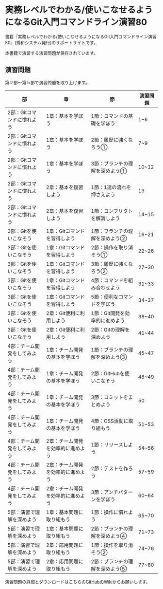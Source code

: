 # 実務レベルでわかる/使いこなせるようになるGit入門コマンドライン演習80

書籍『実務レベルでわかる/使いこなせるようになるGit入門コマンドライン演習80』(秀和システム発行)のサポートサイトです。

本書籍で演習する演習問題が保存されています。

## 演習問題

第２部〜第５部で演習問題を取り上げます。

|部|章|節|演習問題|
| --- | --- | --- | --- |
|2部：Gitコマンドに慣れよう|1章：基本を学ぼう|1節：コマンドの基礎を学ぼう|1~6|
|2部：Gitコマンドに慣れよう|1章：基本を学ぼう|2節：履歴に強くなろう①|7~9|
|2部：Gitコマンドに慣れよう|1章：基本を学ぼう|3節：ブランチの理解を深めよう①|10~12|
|2部：Gitコマンドに慣れよう|2章：基本を復習しよう|1節：1連の流れを押さえよう|13|
|2部：Gitコマンドに慣れよう|2章：基本を復習しよう|1節：コンフリクトを解消しよう|14~15|
|3部：Gitを使いこなそう|1章：Gitコマンドを習得しよう|1節：ブランチの理解を深めよう②|16~21|
|3部：Gitを使いこなそう|1章：Gitコマンドを習得しよう|2節：操作を取り消そう①|22~26|
|3部：Gitを使いこなそう|1章：Gitコマンドを習得しよう|3節：履歴に強くなろう②|27~30|
|3部：Gitを使いこなそう|1章：Gitコマンドを習得しよう|4節：コマンドを組み合わせよう|31~33|
|3部：Gitを使いこなそう|1章：Gitコマンドを習得しよう|5節：便利なコマンドを学ぼう|34~37|
|3部：Gitを使いこなそう|2章：Git便利に利用しよう|1節：Git開発を効率的に進めよう|38~40|
|3部：Gitを使いこなそう|2章：Git便利に利用しよう|2節：Gitの理解を深めよう|41~44|
|4部：チーム開発をしてみよう|1章：チーム開発の基本を学ぼう|1節：ブランチの理解を深めよう③|45~47|
|4部：チーム開発をしてみよう|1章：チーム開発の基本を学ぼう|2節：GitHubを使いこなそう|48~49|
|4部：チーム開発をしてみよう|1章：チーム開発の基本を学ぼう|3節：コミットをまとめよう|50|
|4部：チーム開発をしてみよう|1章：チーム開発の基本を学ぼう|4節：OSS活動に取り組もう|51~53|
|4部：チーム開発をしてみよう|2章：チーム開発を効率的に進めよう|1節：リリースしよう|54~56|
|4部：チーム開発をしてみよう|2章：チーム開発を効率的に進めよう|2節：テストを作ろう|57~59|
|4部：チーム開発をしてみよう|2章：チーム開発を効率的に進めよう|3節：アンチパターンを学ぼう|60~64|
|5部：演習で理解を深めよう|1章：基本問題に取り組もう|1節：操作に慣れよう|65~70|
|5部：演習で理解を深めよう|1章：基本問題に取り組もう|2節：ブランチの理解を深めよう④|71~73|
|5部：演習で理解を深めよう|2章：応用問題に取り組もう|1節：操作を取り消そう②|74~76|
|5部：演習で理解を深めよう|2章：応用問題に取り組もう|2節：ブランチの理解を深めよう⑤|77~80|

演習問題の詳細とダウンロードはこちらの[GitHubのWiki](https://github.com/Beluuuuuuga/git-command-line-exercises-80/wiki/%E6%BC%94%E7%BF%92%E5%95%8F%E9%A1%8C%E8%A9%B3%E7%B4%B0)からお願いします。
